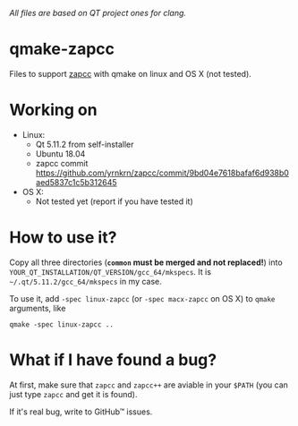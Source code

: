 *All files are based on QT project ones for clang.*

# qmake-zapcc
Files to support [zapcc](https://github.com/yrnkrn/zapcc) with qmake on linux and OS X (not tested).

# Working on

* Linux:
	* Qt 5.11.2 from self-installer
	* Ubuntu 18.04
	* zapcc commit https://github.com/yrnkrn/zapcc/commit/9bd04e7618bafaf6d938b0aed5837c1c5b312645
* OS X:
	* Not tested yet (report if you have tested it)

# How to use it?

Copy all three directories (**`common` must be merged and not replaced!**) into `YOUR_QT_INSTALLATION/QT_VERSION/gcc_64/mkspecs`. 
It is `~/.qt/5.11.2/gcc_64/mkspecs` in my case.

To use it, add `-spec linux-zapcc` (or `-spec macx-zapcc` on OS X) to `qmake` arguments, like

	qmake -spec linux-zapcc ..

# What if I have found a bug?

At first, make sure that `zapcc` and `zapcc++` are aviable in your `$PATH` (you can just type `zapcc` and get it is found).

If it's real bug, write to GitHub™ issues.
